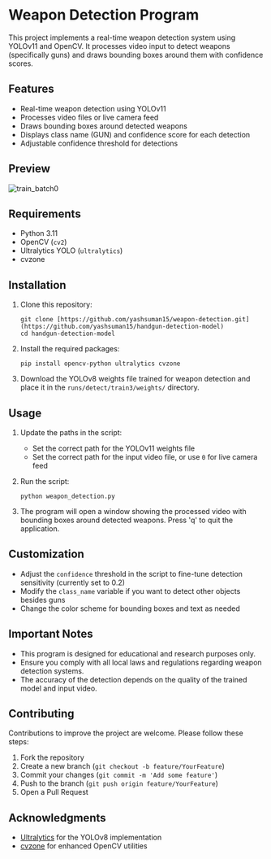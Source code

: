 # Weapon Detection Program

This project implements a real-time weapon detection system using YOLOv11 and OpenCV. It processes video input to detect weapons (specifically guns) and draws bounding boxes around them with confidence scores.

## Features

- Real-time weapon detection using YOLOv11
- Processes video files or live camera feed
- Draws bounding boxes around detected weapons
- Displays class name (GUN) and confidence score for each detection
- Adjustable confidence threshold for detections

## Preview
![train_batch0](https://github.com/user-attachments/assets/d2ca07f2-80e2-4dcc-9546-4b15324230f5)


## Requirements

- Python 3.11
- OpenCV (`cv2`)
- Ultralytics YOLO (`ultralytics`)
- cvzone

## Installation

1. Clone this repository:
   ```
   git clone [https://github.com/yashsuman15/weapon-detection.git](https://github.com/yashsuman15/handgun-detection-model)
   cd handgun-detection-model
   ```

2. Install the required packages:
   ```
   pip install opencv-python ultralytics cvzone
   ```

3. Download the YOLOv8 weights file trained for weapon detection and place it in the `runs/detect/train3/weights/` directory.

## Usage

1. Update the paths in the script:
   - Set the correct path for the YOLOv11 weights file
   - Set the correct path for the input video file, or use `0` for live camera feed

2. Run the script:
   ```
   python weapon_detection.py
   ```

3. The program will open a window showing the processed video with bounding boxes around detected weapons. Press 'q' to quit the application.

## Customization

- Adjust the `confidence` threshold in the script to fine-tune detection sensitivity (currently set to 0.2)
- Modify the `class_name` variable if you want to detect other objects besides guns
- Change the color scheme for bounding boxes and text as needed

## Important Notes

- This program is designed for educational and research purposes only.
- Ensure you comply with all local laws and regulations regarding weapon detection systems.
- The accuracy of the detection depends on the quality of the trained model and input video.

## Contributing

Contributions to improve the project are welcome. Please follow these steps:

1. Fork the repository
2. Create a new branch (`git checkout -b feature/YourFeature`)
3. Commit your changes (`git commit -m 'Add some feature'`)
4. Push to the branch (`git push origin feature/YourFeature`)
5. Open a Pull Request

## Acknowledgments

- [Ultralytics](https://github.com/ultralytics/ultralytics) for the YOLOv8 implementation
- [cvzone](https://github.com/cvzone/cvzone) for enhanced OpenCV utilities

